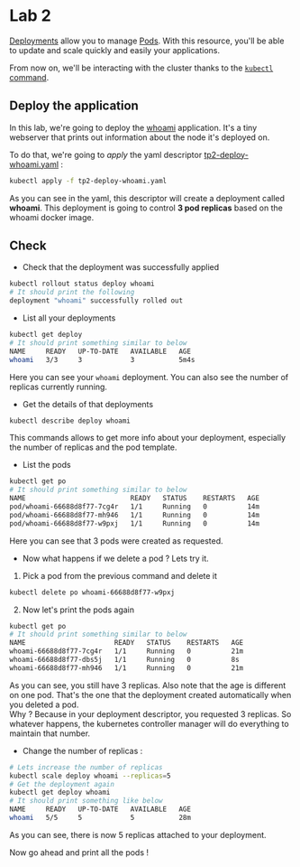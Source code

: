 # Lab 2 

[Deployments](https://kubernetes.io/fr/docs/concepts/workloads/controllers/deployment/) allow you to manage [Pods](https://kubernetes.io/fr/docs/concepts/workloads/pods/pod/). With this resource, you'll be able to update and scale quickly and easily your applications.

From now on, we'll be interacting with the cluster thanks to the [`kubectl` command](https://kubernetes.io/docs/reference/generated/kubectl/kubectl-commands).

## Deploy the application

In this lab, we're going to deploy the [whoami](https://github.com/containous/whoami) application. It's a tiny webserver that prints out information about the node it's deployed on.

To do that, we're going to *apply* the yaml descriptor [tp2-deploy-whoami.yaml](./tp2-deploy-whoami.yaml) :
```bash
kubectl apply -f tp2-deploy-whoami.yaml
```

As you can see in the yaml, this descriptor will create a deployment called **whoami**. This deployment is going to control **3 pod replicas** based on the whoami docker image.

## Check

* Check that the deployment was successfully applied 
```bash
kubectl rollout status deploy whoami
# It should print the following 
deployment "whoami" successfully rolled out
```

* List all your deployments
```bash
kubectl get deploy
# It should print something similar to below 
NAME     READY   UP-TO-DATE   AVAILABLE   AGE
whoami   3/3     3            3           5m4s
```
Here you can see your `whoami` deployment. You can also see the number of replicas currently running.

* Get the details of that deployments
```bash
kubectl describe deploy whoami
```
This commands allows to get more info about your deployment, especially the number of replicas and the pod template.

* List the pods
```bash
kubectl get po
# It should print something similar to below 
NAME                          READY   STATUS    RESTARTS   AGE
pod/whoami-66688d8f77-7cg4r   1/1     Running   0          14m
pod/whoami-66688d8f77-mh946   1/1     Running   0          14m
pod/whoami-66688d8f77-w9pxj   1/1     Running   0          14m
```
Here you can see that 3 pods were created as requested.

* Now what happens if we delete a pod ? Lets try it.  

1. Pick a pod from the previous command and delete it
```bash
kubectl delete po whoami-66688d8f77-w9pxj
```
2. Now let's print the pods again 
```bash
kubectl get po 
# It should print something similar to below
NAME                      READY   STATUS    RESTARTS   AGE
whoami-66688d8f77-7cg4r   1/1     Running   0          21m
whoami-66688d8f77-dbs5j   1/1     Running   0          8s
whoami-66688d8f77-mh946   1/1     Running   0          21m
```
As you can see, you still have 3 replicas. Also note that the age is different on one pod. That's the one that the deployment created automatically when you deleted a pod.  
Why ? Because in your deployment descriptor, you requested 3 replicas. So whatever happens, the kubernetes controller manager will do everything to maintain that number.

* Change the number of replicas :
```bash
# Lets increase the number of replicas
kubectl scale deploy whoami --replicas=5
# Get the deployment again
kubectl get deploy whoami
# It should print something like below
NAME     READY   UP-TO-DATE   AVAILABLE   AGE
whoami   5/5     5            5           28m
```
As you can see, there is now 5 replicas attached to your deployment.

Now go ahead and print all the pods !
